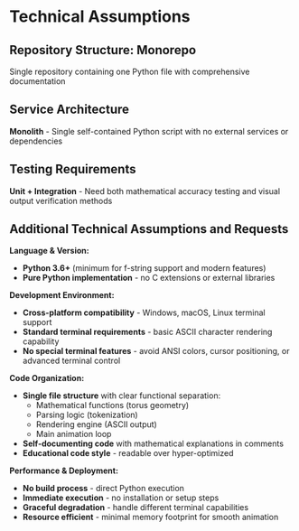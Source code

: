 # Technical Assumptions

## Repository Structure: Monorepo
Single repository containing one Python file with comprehensive documentation

## Service Architecture
**Monolith** - Single self-contained Python script with no external services or dependencies

## Testing Requirements
**Unit + Integration** - Need both mathematical accuracy testing and visual output verification methods

## Additional Technical Assumptions and Requests

**Language & Version:**
- **Python 3.6+** (minimum for f-string support and modern features)
- **Pure Python implementation** - no C extensions or external libraries

**Development Environment:**
- **Cross-platform compatibility** - Windows, macOS, Linux terminal support
- **Standard terminal requirements** - basic ASCII character rendering capability
- **No special terminal features** - avoid ANSI colors, cursor positioning, or advanced terminal control

**Code Organization:**
- **Single file structure** with clear functional separation:
  - Mathematical functions (torus geometry)
  - Parsing logic (tokenization)
  - Rendering engine (ASCII output)
  - Main animation loop
- **Self-documenting code** with mathematical explanations in comments
- **Educational code style** - readable over hyper-optimized

**Performance & Deployment:**
- **No build process** - direct Python execution
- **Immediate execution** - no installation or setup steps
- **Graceful degradation** - handle different terminal capabilities
- **Resource efficient** - minimal memory footprint for smooth animation

